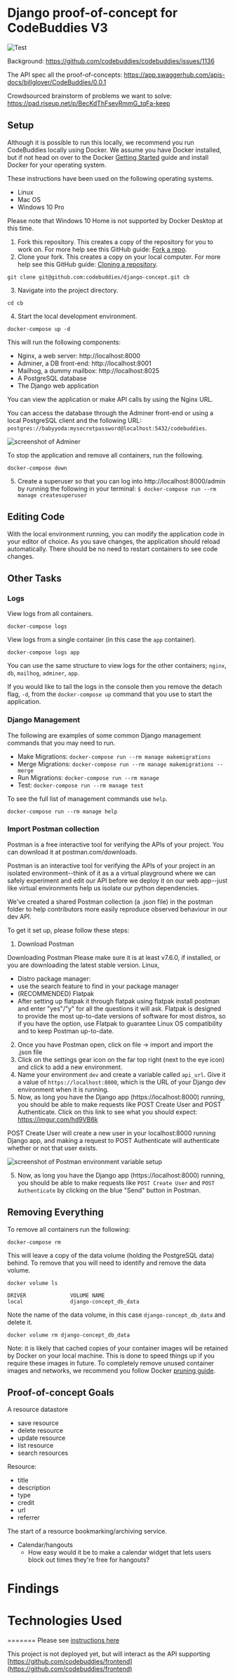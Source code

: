 # Django proof-of-concept for CodeBuddies V3

![Test](https://github.com/codebuddies/django-concept/workflows/Test/badge.svg)

Background: https://github.com/codebuddies/codebuddies/issues/1136

The API spec all the proof-of-concepts: https://app.swaggerhub.com/apis-docs/billglover/CodeBuddies/0.0.1

Crowdsourced brainstorm of problems we want to solve: https://pad.riseup.net/p/BecKdThFsevRmmG_tqFa-keep

## Setup

Although it is possible to run this locally, we recommend you run CodeBuddies locally using Docker. We assume you have Docker installed, but if not head on over to the Docker [Getting Started](https://www.docker.com/products/docker-desktop) guide and install Docker for your operating system.

These instructions have been used on the following operating systems.

* Linux
* Mac OS
* Windows 10 Pro

Please note that Windows 10 Home is not supported by Docker Desktop at this time.

1. Fork this repository. This creates a copy of the repository for you to work on. For more help see this GitHub guide: [Fork a repo](https://help.github.com/en/github/getting-started-with-github/fork-a-repo).
2. Clone your fork. This creates a copy on your local computer. For more help see this GitHub guide: [Cloning a repository](https://help.github.com/en/github/creating-cloning-and-archiving-repositories/cloning-a-repository).

```plain
git clone git@github.com:codebuddies/django-concept.git cb
```

3. Navigate into the project directory.

```plain
cd cb
```

4. Start the local development environment.

```plain
docker-compose up -d
```

This will run the following components:

- Nginx, a web server: http://localhost:8000
- Adminer, a DB front-end: http://localhost:8001
- Mailhog, a dummy mailbox: http://localhost:8025
- A PostgreSQL database
- The Django web application

You can view the application or make API calls by using the Nginx URL.

You can access the database through the Adminer front-end or using a local PostgreSQL client and the following URL: `postgres://babyyoda:mysecretpassword@localhost:5432/codebuddies`.

![screenshot of Adminer](https://i.imgur.com/Dtg5Yel.png)

To stop the application and remove all containers, run the following.

```plain
docker-compose down
```

5. Create a superuser so that you can log into http://localhost:8000/admin by running the following in your terminal: `$ docker-compose run --rm manage createsuperuser`

## Editing Code

With the local environment running, you can modify the application code in your editor of choice. As you save changes, the application should reload automatically. There should be no need to restart containers to see code changes.

## Other Tasks

### Logs

View logs from all containers.

```plain
docker-compose logs
```

View logs from a single container (in this case the `app` container).

```plain
docker-compose logs app
```

You can use the same structure to view logs for the other containers; `nginx`, `db`, `mailhog`, `adminer`, `app`.

If you would like to tail the logs in the console then you remove the detach flag, `-d`, from the `docker-compose up` command that you use to start the application.

### Django Management

The following are examples of some common Django management commands that you may need to run.

* Make Migrations: `docker-compose run --rm manage makemigrations`
* Merge Migrations: `docker-compose run --rm manage makemigrations --merge`
* Run Migrations: `docker-compose run --rm manage`
* Test: `docker-compose run --rm manage test`

To see the full list of management commands use `help`.

```plain
docker-compose run --rm manage help
```

### Import Postman collection
Postman is a free interactive tool for verifying the APIs of your project. You can download it at postman.com/downloads.

Postman is an interactive tool for verifying the APIs of your project in an isolated environment--think of it as a a virtual playground where we can safely experiment and edit our API before we deploy it on our web app--just like virtual environments help us isolate our python dependencies. 

We've created a shared Postman collection (a .json file) in the postman folder to help contributors more easily reproduce observed behaviour in our dev API. 

To get it set up, please follow these steps:

1. Download Postman

Downloading Postman
Please make sure it is at least v7.6.0, if installed, or you are downloading the latest stable version.
Linux,
- Distro package manager:
- use the search feature to find in your package manager
- (RECOMMENDED) Flatpak
- After setting up flatpak it through flatpak using flatpak install postman and enter "yes"/"y" for all the questions it will ask. Flatpak is designed to provide the most up-to-date versions of software for most distros, so if you have the option, use Flatpak to guarantee Linux OS compatibility and to keep Postman up-to-date.

2. Once you have Postman open, click on file -> import and import the .json file
3. Click on the settings gear icon on the far top right (next to the eye icon) and click to add a new environment. 
4. Name your environment `dev` and create a variable called `api_url`. Give it a value of `https://localhost:8000`, which is the URL of your Django dev environment when it is running.
5. Now, as long you have the Django app (https://localhost:8000) running, you should be able to make requests like POST Create User and POST Authenticate.
Click on this link to see what you should expect: https://imgur.com/hd9VB6k

POST Create User will create a new user in your localhost:8000 running Django app, and making a request to POST Authenticate will authenticate whether or not that user exists.

![screenshot of Postman environment variable setup](https://i.imgur.com/6Uq9XQp.png) 

5. Now, as long you have the Django app (https://localhost:8000) running, you should be able to make requests like `POST Create User` and `POST Authenticate` by clicking on the blue "Send" button in Postman. 

## Removing Everything

To remove all containers run the following:

```plain
docker-compose rm
```

This will leave a copy of the data volume (holding the PostgreSQL data) behind. To remove that you will need to identify and remove the data volume.

```plain
docker volume ls

DRIVER              VOLUME NAME
local               django-concept_db_data
```

Note the name of the data volume, in this case `django-concept_db_data` and delete it.

```plain
docker volume rm django-concept_db_data
```

Note: it is likely that cached copies of your container images will be retained by Docker on your local machine. This is done to speed things up if you require these images in future. To completely remove unused container images and networks, we recommend you follow Docker [pruning guide](https://docs.docker.com/config/pruning/).

## Proof-of-concept Goals

A resource datastore

- save resource
- delete resource
- update resource
- list resource
- search resources

Resource:

- title
- description
- type
- credit
- url
- referrer

The start of a resource bookmarking/archiving service.

- Calendar/hangouts
  - How easy would it be to make a calendar widget that lets users block out times they're free for hangouts?

# Findings

# Technologies Used
=======
Please see [instructions here](https://github.com/codebuddies/django-concept/wiki/Contribution-instructions)

This project is not deployed yet, but will interact as the API supporting [https://github.com/codebuddies/frontend](https://github.com/codebuddies/frontend) 

